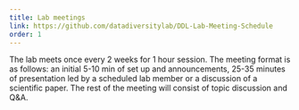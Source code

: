 ```yaml
---
title: Lab meetings
link: https://github.com/datadiversitylab/DDL-Lab-Meeting-Schedule
order: 1
---
```

The lab meets once every 2 weeks for 1 hour session. The meeting format is as follows: an initial 5-10 min of set up and announcements, 25-35 minutes of presentation led by a scheduled lab member or a discussion of a scientific paper. The rest of the meeting will consist of topic discussion and Q&A.
